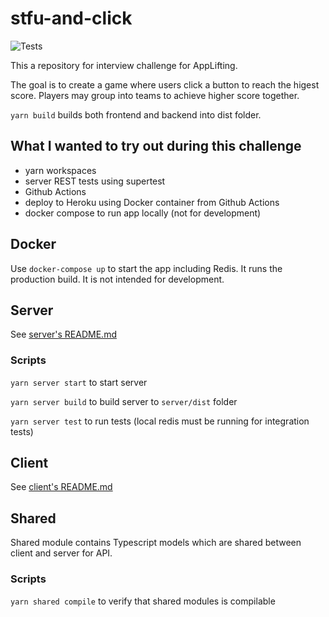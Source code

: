# stfu-and-click

![Tests](https://github.com/MartinNuc/stfu-and-click/workflows/Tests/badge.svg)

This a repository for interview challenge for AppLifting.

The goal is to create a game where users click a button to reach the higest score. Players may group into teams to achieve higher score together.

`yarn build` builds both frontend and backend into dist folder.

## What I wanted to try out during this challenge

- yarn workspaces
- server REST tests using supertest
- Github Actions
- deploy to Heroku using Docker container from Github Actions
- docker compose to run app locally (not for development)

## Docker

Use `docker-compose up` to start the app including Redis. It runs the production build. It is not intended for development.

## Server

See [server's README.md](./server/README.md)

### Scripts

`yarn server start` to start server

`yarn server build` to build server to `server/dist` folder

`yarn server test` to run tests (local redis must be running for integration tests)

## Client

See [client's README.md](./client/README.md)

## Shared

Shared module contains Typescript models which are shared between client and server for API.

### Scripts

`yarn shared compile` to verify that shared modules is compilable
